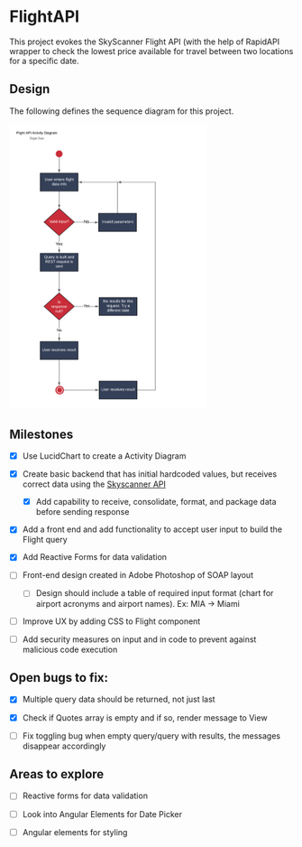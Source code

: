 # FlightAPI

This project evokes the SkyScanner Flight API (with the help of RapidAPI wrapper to check the lowest price available for travel between two locations for a specific date.

## Design

The following defines the sequence diagram for this project.   

<img src="./design/flightAPIActivity.png" width="350">

## Milestones

- [x] Use LucidChart to create a Activity Diagram

- [x] Create basic backend that has initial hardcoded values, but receives correct data using the [Skyscanner API](https://rapidapi.com/skyscanner/api/skyscanner-flight-search)

  - [x] Add capability to receive, consolidate, format, and package data before sending response

- [x] Add a front end and add functionality to accept user input to build the Flight query

- [x] Add Reactive Forms for data validation

- [ ] Front-end design created in Adobe Photoshop of SOAP layout

  - [ ] Design should include a table of required input format (chart for airport acronyms and airport names). Ex: MIA -> Miami

- [ ] Improve UX by adding CSS to Flight component

- [ ] Add security measures on input and in code to prevent against malicious code execution

## Open bugs to fix:

- [x] Multiple query data should be returned, not just last

- [x] Check if Quotes array is empty and if so, render message to View

- [ ] Fix toggling bug when empty query/query with results, the messages disappear accordingly

## Areas to explore

- [ ] Reactive forms for data validation

- [ ] Look into Angular Elements for Date Picker

- [ ] Angular elements for styling

